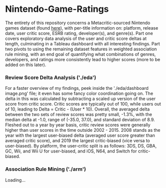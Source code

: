 # Nintendo-Game-Ratings

The entirety of this repository concerns a Metacritic-sourced Nintendo games dataset (found [here](https://github.com/yaylinda/nintendo-games-ratings)), with per-title information on: platform, release date, user critic score, ESRB rating, developer(s), and genre(s). Part one covers exploratory data analysis of the user and critic score deltas at length, culminating in a Tableau dashboard with all interesting findings. Part two pivots to using the remaining dataset features in weighted association rule mining, with an end goal of quantifying what combinations of genres, developers, and ratings more consistently lead to higher scores (more to be added on this later).

### Review Score Delta Analysis ('./eda')

For a faster overview of my findings, peek inside the './eda/dashboard image.png' file; it even has some fancy color coordination going on. The delta in this was calculated by subtracting a scaled up version of the user score from critic score. Critic scores are typically out of 100, while users out of 10, leading to Delta = Critic - (User * 10). Overall, the averaged delta between the two sets of review scores was pretty small, -1.3%, with the median delta at -1.0, range of (-35.0, 37.0), and standard deviation of 8.9.
Fleshed out to a year by year basis, critic review scores were generally higher than user scores in the time outside 2002 - 2015. 2008 stands as the year with the largest user-biased delta (averaged user score greater than averaged critic score), and 2019 the largest critic-biased (vice versa to user-biased). By platform, the user-critic split is as follows: 3DS, DS, GBA, GC, Wii, and Wii U for user-biased, and iOS, N64, and Switch for critic-biased.

### Association Rule Mining ('./arm')

Loading...
